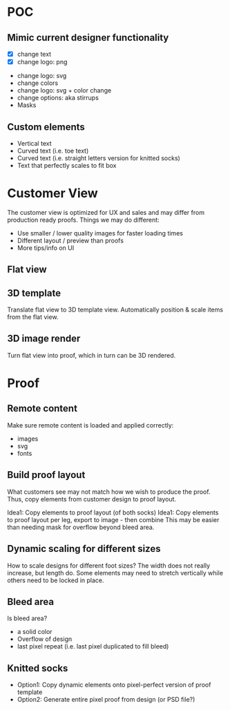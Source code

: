 # POC

## Mimic current designer functionality

- [x] change text
- [x] change logo: png
- change logo: svg
- change colors
- change logo: svg + color change
- change options: aka stirrups
- Masks

## Custom elements

- Vertical text
- Curved text (i.e. toe text)
- Curved text (i.e. straight letters version for knitted socks)
- Text that perfectly scales to fit box

# Customer View

The customer view is optimized for UX and sales and may differ from production ready proofs.
Things we may do different:

- Use smaller / lower quality images for faster loading times
- Different layout / preview than proofs
- More tips/info on UI

## Flat view

## 3D template

Translate flat view to 3D template view. Automatically position & scale items from the flat view.

## 3D image render

Turn flat view into proof, which in turn can be 3D rendered.

# Proof

## Remote content

Make sure remote content is loaded and applied correctly:

- images
- svg
- fonts

## Build proof layout

What customers see may not match how we wish to produce the proof. Thus, copy elements from customer design to proof layout.

Idea1: Copy elements to proof layout (of both socks)
Idea1: Copy elements to proof layout per leg, export to image - then combine
This may be easier than needing mask for overflow beyond bleed area.

## Dynamic scaling for different sizes

How to scale designs for different foot sizes?
The width does not really increase, but length do. Some elements may need to stretch vertically while others need to be locked in place.

## Bleed area

Is bleed area?

- a solid color
- Overflow of design
- last pixel repeat (i.e. last pixel duplicated to fill bleed)

## Knitted socks

- Option1: Copy dynamic elements onto pixel-perfect version of proof template
- Option2: Generate entire pixel proof from design (or PSD file?)
